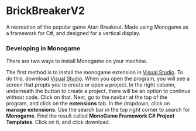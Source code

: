 # BrickBreakerV2

A recreation of the popular game Atari Breakout. Made using Monogame as a framework for C#, and designed for a vertical display.

### Developing in Monogame

There are two ways to install Monogame on your machine.

The first method is to install the monogame extension in [Visual Studio](https://visualstudio.microsoft.com/vs/). To do this, download [Visual Studio](https://visualstudio.microsoft.com/vs/). When you open the program, you will see a screen that propts you to create or open a project. In the right column, underneath the button to create a project, there will be an option to continue without code. Click on that. Next, go to the navbar at the top of the program, and click on the **extensions** tab. In the dropdown, click on **manage extensions**. Use the search bar in the top right corner to search for **Monogame**. Find the result called **MonoGame Framework C# Project Templates**. Click on it, and click download.


